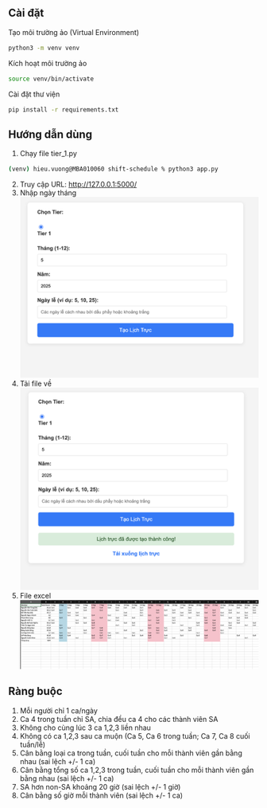 ## Cài đặt
Tạo môi trường ảo (Virtual Environment)
```bash
python3 -m venv venv
```
Kích hoạt môi trường ảo
```bash
source venv/bin/activate
```
Cài đặt thư viện

```bash
pip install -r requirements.txt
```

## Hướng dẫn dùng
1. Chạy file tier_1.py
```bash
(venv) hieu.vuong@MBA010060 shift-schedule % python3 app.py
```
2. Truy cập URL: http://127.0.0.1:5000/
3. Nhập ngày tháng
![Home](docs/home.png)
4. Tải file về 
![Result](docs/result.png)
5. File excel
![Result_home](docs/result_excel.png)

## Ràng buộc

1. Mỗi người chỉ 1 ca/ngày
2. Ca 4 trong tuần chỉ SA, chia đều ca 4 cho các thành viên SA
3. Không cho cùng lúc 3 ca 1,2,3 liền nhau
4. Không có ca 1,2,3 sau ca muộn (Ca 5, Ca 6 trong tuần; Ca 7, Ca 8 cuối tuần/lễ)
5. Cân bằng loại ca trong tuần, cuối tuần cho mỗi thành viên gần bằng nhau (sai lệch +/- 1 ca)
6. Cân bằng tổng số ca 1,2,3 trong tuần, cuối tuần cho mỗi thành viên gần bằng nhau (sai lệch +/- 1 ca)
7. SA hơn non-SA khoảng 20 giờ (sai lệch +/- 1 giờ)
8. Cân bằng số giờ mỗi thành viên (sai lệch +/- 1 ca)
